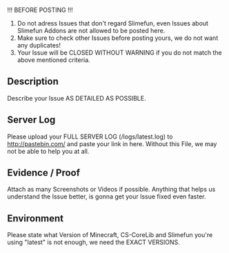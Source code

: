 !!! BEFORE POSTING !!!

1. Do not adress Issues that don't regard Slimefun, even Issues about Slimefun Addons are not allowed to be posted here.
2. Make sure to check other Issues before posting yours, we do not want any duplicates!
3. Your Issue will be CLOSED WITHOUT WARNING if you do not match the above mentioned criteria.

## Description
Describe your Issue AS DETAILED AS POSSIBLE.

## Server Log
Please upload your FULL SERVER LOG (/logs/latest.log) to http://pastebin.com/ and paste your link in here.
Without this File, we may not be able to help you at all.

## Evidence / Proof
Attach as many Screenshots or Videos if possible.
Anything that helps us understand the Issue better, is gonna get your Issue fixed even faster.

## Environment
Please state what Version of Minecraft, CS-CoreLib and Slimefun you're using
"latest" is not enough, we need the EXACT VERSIONS.
